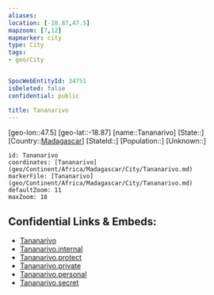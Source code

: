 ```yaml
---
aliases: 
location: [-18.87,47.5]
mapzoom: [7,12] 
mapmarker: city 
type: City
tags:
- geo/City


SpocWebEntityId: 34751
isDeleted: false
confidential: public

title: Tananarivo
---
```

[geo-lon::47.5]
[geo-lat::-18.87]
[name::Tananarivo]
[State::]
[Country::[Madagascar](geo/Continent/Africa/Madagascar.md)]
[StateId::]
[Population::]
[Unknown::]


```leaflet
id: Tananarivo
coordinates: [Tananarivo](geo/Continent/Africa/Madagascar/City/Tananarivo.md)
markerFile: [Tananarivo](geo/Continent/Africa/Madagascar/City/Tananarivo.md)
defaultZoom: 11 
maxZoom: 18
```


## Confidential Links & Embeds: 
- [Tananarivo](../../../../../../_public/geo/Continent/Africa/Madagascar/City/Tananarivo.md) 
- [Tananarivo.internal](../../../../../../_internal/geo/Continent/Africa/Madagascar/City/Tananarivo.internal.md) 
- [Tananarivo.protect](../../../../../../_protect/geo/Continent/Africa/Madagascar/City/Tananarivo.protect.md) 
- [Tananarivo.private](../../../../../../_private/geo/Continent/Africa/Madagascar/City/Tananarivo.private.md) 
- [Tananarivo.personal](../../../../../../_personal/geo/Continent/Africa/Madagascar/City/Tananarivo.personal.md) 
- [Tananarivo.secret](../../../../../../_secret/geo/Continent/Africa/Madagascar/City/Tananarivo.secret.md) 
